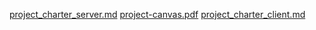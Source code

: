 [project_charter_server.md](project_charter_server.md)
[project-canvas.pdf](project-canvas.pdf)
[project_charter_client.md](project_charter_client.md)
